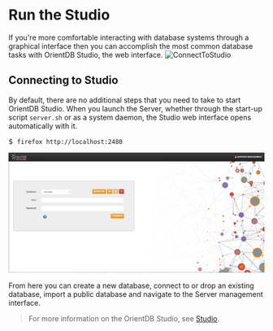 
# Run the Studio

If you're more comfortable interacting with database systems through a graphical interface then you can accomplish the most common database tasks with OrientDB Studio, the web interface.
![ConnectToStudio](/images/runStudio.png)

## Connecting to Studio

By default, there are no additional steps that you need to take to start OrientDB Studio. When you launch the Server, whether through the start-up script `server.sh` or as a system daemon, the Studio web interface opens automatically with it.

<pre>
$ <code class="lang-sh userinput">firefox http://localhost:2480</code>
</pre>

![Home Page](../images/studio/studio-login.png)

From here you can create a new database, connect to or drop an existing database, import a public database and navigate to the Server management interface.

>For more information on the OrientDB Studio, see [Studio](../studio/README.md).





